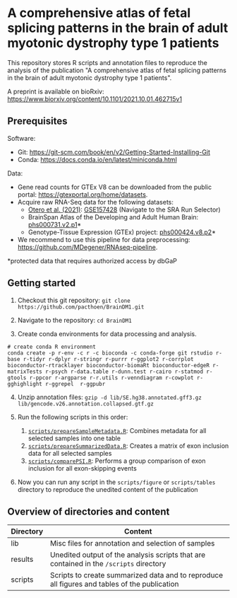 # A comprehensive atlas of fetal splicing patterns in the brain of adult myotonic dystrophy type 1 patients

This repository stores R scripts and annotation files to reproduce the analysis of the publication "A comprehensive atlas of fetal splicing patterns in the brain of adult myotonic dystrophy type 1 patients". 

A preprint is available on bioRxiv: https://www.biorxiv.org/content/10.1101/2021.10.01.462715v1

## Prerequisites

Software:
* Git: https://git-scm.com/book/en/v2/Getting-Started-Installing-Git
* Conda: https://docs.conda.io/en/latest/miniconda.html 

Data:
* Gene read counts for GTEx V8 can be downloaded from the public portal: https://gtexportal.org/home/datasets.
* Acquire raw RNA-Seq data for the following datasets:
  * [Otero et al. (2021)](https://www.cell.com/cell-reports/fulltext/S2211-1247(20)31623-5): [GSE157428](https://www.ncbi.nlm.nih.gov/geo/query/acc.cgi?acc=GSE157428) (Navigate to the SRA Run Selector)
  * BrainSpan Atlas of the Developing and Adult Human Brain: [phs000731.v2.p1](https://www.ncbi.nlm.nih.gov/projects/gap/cgi-bin/study.cgi?study_id=phs000731.v2.p1)*
  * Genotype-Tissue Expression (GTEx) project: [phs000424.v8.p2](https://www.ncbi.nlm.nih.gov/projects/gap/cgi-bin/study.cgi?study_id=phs000424.v8.p2)*
* We recommend to use this pipeline for data preprocessing: https://github.com/MDegener/RNAseq-pipeline.

*protected data that requires authorized access by dbGaP

## Getting started

1. Checkout this git repository: `git clone https://github.com/pacthoen/BrainDM1.git`

2. Navigate to the repository: `cd BrainDM1`

3. Create conda environments for data processing and analysis.
```
# create conda R environment 
conda create -p r-env -c r -c bioconda -c conda-forge git rstudio r-base r-tidyr r-dplyr r-stringr r-purrr r-ggplot2 r-corrplot  bioconductor-rtracklayer bioconductor-biomaRt bioconductor-edgeR r-matrixTests r-psych r-data.table r-dunn.test r-cairo r-statmod r-gtools r-ppcor r-argparse r-r.utils r-venndiagram r-cowplot r-gghighlight r-ggrepel  r-ggpubr
```

4. Unzip annotation files: `gzip -d lib/SE.hg38.annotated.gff3.gz lib/gencode.v26.annotation.collapsed.gtf.gz`

5. Run the following scripts in this order:
   1. [`scripts/prepareSampleMetadata.R`](https://github.com/pacthoen/BrainDM1/blob/main/scripts/prepareSampleMetadata.R): Combines metadata for all selected samples into one table
   2. [`scripts/prepareSummarizedData.R`](https://github.com/pacthoen/BrainDM1/blob/main/scripts/prepareSummarizedData.R): Creates a matrix of exon inclusion data for all selected samples 
   3. [`scripts/comparePSI.R`](https://github.com/pacthoen/BrainDM1/blob/main/scripts/comparePSI.R): Performs a group comparison of exon inclusion for all exon-skipping events

6. Now you can run any script in the `scripts/figure` or `scripts/tables` directory to reproduce the unedited content of the publication

## Overview of directories and content

| Directory     | Content                                                                                       |
|---------------|-----------------------------------------------------------------------------------------------|
| lib           |  Misc files for annotation and selection of samples                                           |
| results       |  Unedited output of the analysis scripts that are contained in the `/scripts` directory       |
| scripts       |  Scripts to create summarized data and to reproduce all figures and tables of the publication |              
